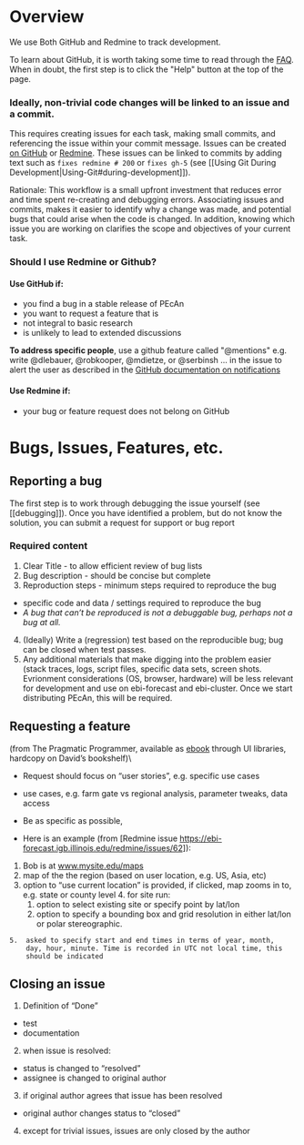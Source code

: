 Overview
=========

We use Both GitHub and Redmine to track development. 

To learn about GitHub, it is worth taking some time to read through the [FAQ](https://help.github.com/). When in doubt, the first step is to click the "Help" button at the top of the page.

### Ideally, non-trivial code changes will be linked to an issue and a commit.

This requires creating issues for each task, making small commits, and referencing the issue within your commit message. Issues can be created [on GitHub](https://github.com/PecanProject/pecan/issues/new) or [Redmine](https://ebi-forecast.igb.illinois.edu/redmine/projects/pecan/issues/new). These issues can be linked to commits by adding text such as `fixes redmine # 200` or `fixes gh-5` (see [[Using Git During Development|Using-Git#during-development]]).

Rationale: This workflow is a small upfront investment that reduces error and time spent re-creating and debugging errors. Associating issues and commits, makes it easier to identify why a change was made, and potential bugs that could arise when the code is changed. In addition, knowing which issue you are working on clarifies the scope and objectives of your current task. 

### Should I use Redmine or Github?

#### Use GitHub if:
* you find a bug in a stable release of PEcAn
* you want to request a feature that is 
 * not integral to basic research
 * is unlikely to lead to extended discussions

**To address specific people**, use a github feature called "@mentions" e.g. write @dlebauer, @robkooper, @mdietze, or @serbinsh ... in the issue to alert the user as described in the [GitHub documentation on notifications](https://help.github.com/articles/notifications)

#### Use Redmine if:
* your bug or feature request does not belong on GitHub



Bugs, Issues, Features, etc.
============================

Reporting a bug
---------------

The first step is to work through debugging the issue yourself (see [[debugging]]). Once you have identified a problem, but do not know the solution, you can submit a request for support or bug report 

### Required content

1.  Clear Title - to allow efficient review of bug lists
2.  Bug description - should be concise but complete
3.  Reproduction steps - minimum steps required to reproduce the bug
 * specific code and data / settings required to reproduce the bug
 * _A bug that can’t be reproduced is not a debuggable bug, perhaps not a bug at all._
4. (Ideally) Write a (regression) test based on the reproducible bug; bug can be closed when test passes.
5.  Any additional materials that make digging into the problem easier
    (stack traces, logs, script files, specific data sets, screen shots.
    Evrionment considerations (OS, browser, hardware) will be less
    relevant for development and use on ebi-forecast and ebi-cluster.
    Once we start distributing PEcAn, this will be required.


Requesting a feature
--------------------

(from The Pragmatic Programmer, available as
[ebook](http://proquestcombo.safaribooksonline.com/0-201-61622-X/223)
through UI libraries, hardcopy on David’s bookshelf)\

* Request should focus on “user stories”, e.g. specific use cases
 * use cases, e.g. farm gate vs regional analysis, parameter tweaks, data access
* Be as specific as possible, 

* Here is an example (from [Redmine issue https://ebi-forecast.igb.illinois.edu/redmine/issues/62]):

 1.  Bob is at www.mysite.edu/maps
 2.  map of the the region (based on user location, e.g. US, Asia, etc)
 3.  option to “use current location” is provided, if clicked, map zooms in to, e.g. state or county level
    4.  for site run:
        1.  option to select existing site or specify point by lat/lon
        2.  option to specify a bounding box and grid resolution in
            either lat/lon or polar stereographic.

    5.  asked to specify start and end times in terms of year, month,
        day, hour, minute. Time is recorded in UTC not local time, this
        should be indicated

Closing an issue
----------------

1. Definition of “Done”
 * test
 * documentation
2.  when issue is resolved:
 * status is changed to “resolved”
 * assignee is changed to original author
3. if original author agrees that issue has been resolved
 * original author changes status to “closed”
4.  except for trivial issues, issues are only closed by the author 